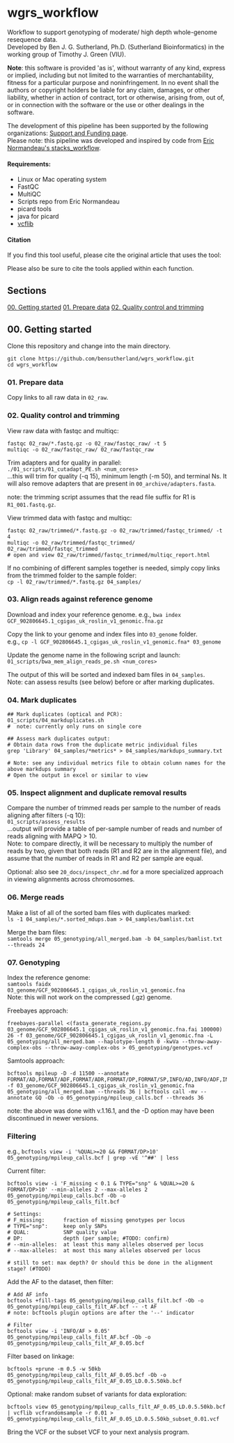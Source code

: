 # wgrs_workflow
Workflow to support genotyping of moderate/ high depth whole-genome resequence data.       
Developed by Ben J. G. Sutherland, Ph.D. (Sutherland Bioinformatics) in the working group of Timothy J. Green (VIU).     

**Note**: this software is provided 'as is', without warranty of any kind, express or implied, including but not limited to the warranties of merchantability, fitness for a particular purpose and noninfringement. In no event shall the authors or copyright holders be liable for any claim, damages, or other liability, whether in action of contract, tort or otherwise, arising from, out of, or in connection with the software or the use or other dealings in the software.       

The development of this pipeline has been supported by the following organizations: [Support and Funding page](20_docs/funding_support.md).     
Please note: this pipeline was developed and inspired by code from [Eric Normandeau's stacks_workflow](https://github.com/enormandeau/stacks_workflow).      

#### Requirements:       
- Linux or Mac operating system     
- FastQC      
- MultiQC     
- Scripts repo from Eric Normandeau     
- picard tools
- java for picard
- [vcflib](https://github.com/vcflib/vcflib)      

#### Citation ####
If you find this tool useful, please cite the original article that uses the tool:        

Please also be sure to cite the tools applied within each function.      

## Sections ##
[00. Getting started](#00-getting-started)
[01. Prepare data](#01-prepare-data)
[02. Quality control and trimming](#03-quality-control-and-trimming)


## 00. Getting started ##
Clone this repository and change into the main directory.      
```
git clone https://github.com/bensutherland/wgrs_workflow.git
cd wgrs_workflow   

```

### 01. Prepare data ###
Copy links to all raw data in `02_raw`.      


### 02. Quality control and trimming ###
View raw data with fastqc and multiqc:     
```
fastqc 02_raw/*.fastq.gz -o 02_raw/fastqc_raw/ -t 5
multiqc -o 02_raw/fastqc_raw/ 02_raw/fastqc_raw
```

Trim adapters and for quality in parallel:     
`./01_scripts/01_cutadapt_PE.sh <num_cores>`     
...this will trim for quality (-q 15), minimum length (-m 50), and terminal Ns. It will also remove adapters that are present in `00_archive/adapters.fasta`.    

note: the trimming script  assumes that the read file suffix for R1 is `R1_001.fastq.gz`.    

View trimmed data with fastqc and multiqc:      
```
fastqc 02_raw/trimmed/*.fastq.gz -o 02_raw/trimmed/fastqc_trimmed/ -t 4
multiqc -o 02_raw/trimmed/fastqc_trimmed/ 02_raw/trimmed/fastqc_trimmed
# open and view 02_raw/trimmed/fastqc_trimmed/multiqc_report.html          
```

If no combining of different samples together is needed, simply copy links from the trimmed folder to the sample folder:    
`cp -l 02_raw/trimmed/*.fastq.gz 04_samples/`


### 03. Align reads against reference genome ###
Download and index your reference genome.
e.g., `bwa index GCF_902806645.1_cgigas_uk_roslin_v1_genomic.fna.gz`        

Copy the link to your genome and index files into `03_genome` folder.     
e.g., `cp -l GCF_902806645.1_cgigas_uk_roslin_v1_genomic.fna* 03_genome`      

Update the genome name in the following script and launch:    
`01_scripts/bwa_mem_align_reads_pe.sh <num_cores>`       

The output of this will be sorted and indexed bam files in `04_samples`.    
Note: can assess results (see below) before or after marking duplicates.     


### 04. Mark duplicates ###
```
## Mark duplicates (optical and PCR): 
01_scripts/04_markduplicates.sh 
#  note: currently only runs on single core

## Assess mark duplicates output:       
# Obtain data rows from the duplicate metric individual files
grep 'Library' 04_samples/*metrics* > 04_samples/markdups_summary.txt

# Note: see any individual metrics file to obtain column names for the above markdups summary
# Open the output in excel or similar to view

```


### 05. Inspect alignment and duplicate removal results ###  
Compare the number of trimmed reads per sample to the number of reads aligning after filters (-q 10):      
`01_scripts/assess_results`     
...output will provide a table of per-sample number of reads and number of reads aligning with MAPQ > 10.    
Note: to compare directly, it will be necessary to multiply the number of reads by two, given that both reads (R1 and R2 are in the alignment file), and assume that the number of reads in R1 and R2 per sample are equal.     

Optional: also see `20_docs/inspect_chr.md` for a more specialized approach in viewing alignments across chromosomes.    


### 06. Merge reads ###
Make a list of all of the sorted bam files with duplicates marked:      
`ls -1 04_samples/*.sorted_mdups.bam > 04_samples/bamlist.txt`      

Merge the bam files:    
`samtools merge 05_genotyping/all_merged.bam -b 04_samples/bamlist.txt --threads 24`     


### 07. Genotyping ###
Index the reference genome:     
`samtools faidx 03_genome/GCF_902806645.1_cgigas_uk_roslin_v1_genomic.fna`      
Note: this will not work on the compressed (.gz) genome.        


Freebayes approach:     
```
freebayes-parallel <(fasta_generate_regions.py 03_genome/GCF_902806645.1_cgigas_uk_roslin_v1_genomic.fna.fai 100000) 26 -f 03_genome/GCF_902806645.1_cgigas_uk_roslin_v1_genomic.fna -L 05_genotyping/all_merged.bam --haplotype-length 0 -kwVa --throw-away-complex-obs --throw-away-complex-obs > 05_genotyping/genotypes.vcf
```

Samtools approach:        
```
bcftools mpileup -D -d 11500 --annotate FORMAT/AD,FORMAT/ADF,FORMAT/ADR,FORMAT/DP,FORMAT/SP,INFO/AD,INFO/ADF,INFO/ADR -f 03_genome/GCF_902806645.1_cgigas_uk_roslin_v1_genomic.fna 05_genotyping/all_merged.bam --threads 36 | bcftools call -mv --annotate GQ -Ob -o 05_genotyping/mpileup_calls.bcf --threads 36
```
note: the above was done with v.1.16.1, and the -D option may have been discontinued in newer versions.    

### Filtering ###     
e.g., 
`bcftools view -i '%QUAL>=20 && FORMAT/DP>10' 05_genotyping/mpileup_calls.bcf | grep -vE '^##' | less`    

Current filter:        
```
bcftools view -i 'F_missing < 0.1 & TYPE="snp" & %QUAL>=20 & FORMAT/DP>10' --min-alleles 2 --max-alleles 2 05_genotyping/mpileup_calls.bcf -Ob -o 05_genotyping/mpileup_calls_filt.bcf

# Settings:   
# F_missing:      fraction of missing genotypes per locus
# TYPE="snp":     keep only SNPs
# QUAL:           SNP quality value
# DP:             depth (per sample; #TODO: confirm)
# --min-alleles:  at least this many alleles observed per locus
# --max-alleles:  at most this many alleles observed per locus

# still to set: max depth? Or should this be done in the alignment stage? (#TODO)

```     

Add the AF to the dataset, then filter:       
```
# Add AF info
bcftools +fill-tags 05_genotyping/mpileup_calls_filt.bcf -Ob -o 05_genotyping/mpileup_calls_filt_AF.bcf -- -t AF
# note: bcftools plugin options are after the '--' indicator     

# Filter
bcftools view -i 'INFO/AF > 0.05' 05_genotyping/mpileup_calls_filt_AF.bcf -Ob -o 05_genotyping/mpileup_calls_filt_AF_0.05.bcf

```

Filter based on linkage:     
```
bcftools +prune -m 0.5 -w 50kb 05_genotyping/mpileup_calls_filt_AF_0.05.bcf -Ob -o 05_genotyping/mpileup_calls_filt_AF_0.05_LD.0.5.50kb.bcf    
```

Optional: make random subset of variants for data exploration:      
```
bcftools view 05_genotyping/mpileup_calls_filt_AF_0.05_LD.0.5.50kb.bcf | vcflib vcfrandomsample -r 0.01 > 05_genotyping/mpileup_calls_filt_AF_0.05_LD.0.5.50kb_subset_0.01.vcf

```

Bring the VCF or the subset VCF to your next analysis program.    


